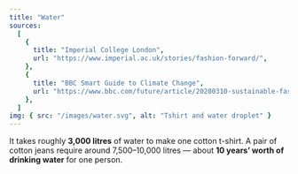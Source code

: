 ```yaml
---
title: "Water"
sources:
  [
    {
      title: "Imperial College London",
      url: "https://www.imperial.ac.uk/stories/fashion-forward/",
    },
    {
      title: "BBC Smart Guide to Climate Change",
      url: "https://www.bbc.com/future/article/20200310-sustainable-fashion-how-to-buy-clothes-good-for-the-climate",
    },
  ]
img: { src: "/images/water.svg", alt: "Tshirt and water droplet" }
---
```


It takes roughly **3,000 litres** of water to make one cotton t-shirt. A pair of cotton jeans require around 7,500–10,000 litres — about **10 years’ worth of drinking water** for one person.
